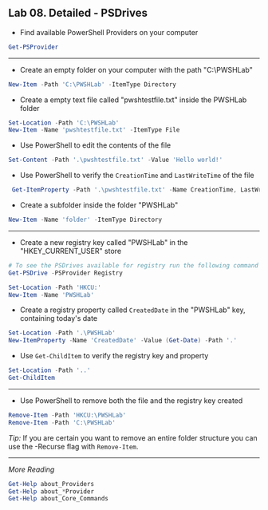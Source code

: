 ## Lab 08. Detailed - PSDrives

- Find available PowerShell Providers on your computer

```PowerShell
Get-PSProvider
```

---

- Create an empty folder on your computer with the path "C:\PWSHLab\"

```PowerShell
New-Item -Path 'C:\PWSHLab' -ItemType Directory
```

- Create a empty text file called "pwshtestfile.txt" inside the PWSHLab folder

```PowerShell
Set-Location -Path 'C:\PWSHLab'
New-Item -Name 'pwshtestfile.txt' -ItemType File
```

- Use PowerShell to edit the contents of the file

```PowerShell
Set-Content -Path '.\pwshtestfile.txt' -Value 'Hello world!'
```

- Use PowerShell to verify the `CreationTime` and `LastWriteTime` of the file

```PowerShell
 Get-ItemProperty -Path '.\pwshtestfile.txt' -Name CreationTime, LastWriteTime
```

- Create a subfolder inside the folder "PWSHLab"

```PowerShell
New-Item -Name 'folder' -ItemType Directory
```

---

- Create a new registry key called "PWSHLab" in the "HKEY_CURRENT_USER" store

```PowerShell
# To see the PSDrives available for registry run the following command
Get-PSDrive -PSProvider Registry

Set-Location -Path 'HKCU:'
New-Item -Name 'PWSHLab'
```

- Create a registry property called `CreatedDate` in the "PWSHLab" key, containing today's date

```PowerShell
Set-Location -Path '.\PWSHLab'
New-ItemProperty -Name 'CreatedDate' -Value (Get-Date) -Path '.'
```

- Use `Get-ChildItem` to verify the registry key and property

```PowerShell
Set-Location -Path '..'
Get-ChildItem
```

---

- Use PowerShell to remove both the file and the registry key created

```PowerShell
Remove-Item -Path 'HKCU:\PWSHLab'
Remove-Item -Path 'C:\PWSHLab'
```

*Tip:* If you are certain you want to remove an entire folder structure you can use the -Recurse flag with `Remove-Item`.

---

*More Reading*

```PowerShell
Get-Help about_Providers
Get-Help about_*Provider
Get-Help about_Core_Commands
```
